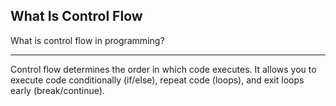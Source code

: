 ## What Is Control Flow

What is control flow in programming?

---

Control flow determines the order in which code executes. It allows you to execute code conditionally (if/else), repeat code (loops), and exit loops early (break/continue).

